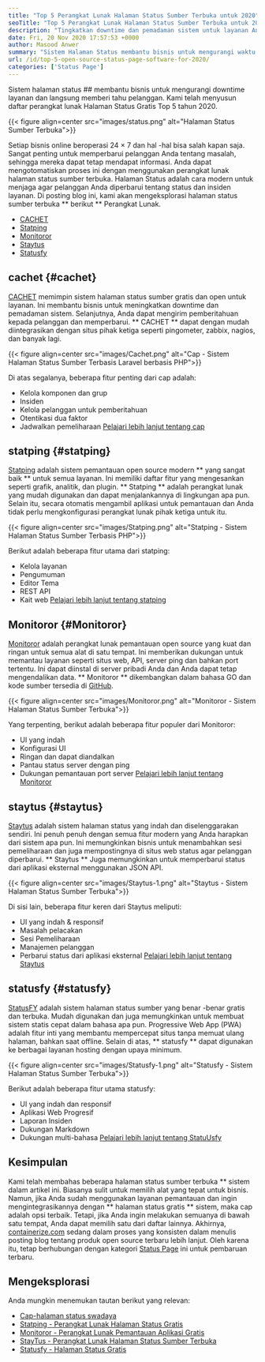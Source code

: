 ```yaml
---
title: "Top 5 Perangkat Lunak Halaman Status Sumber Terbuka untuk 2020" 
seoTitle: "Top 5 Perangkat Lunak Halaman Status Sumber Terbuka untuk 2020" 
description: "Tingkatkan downtime dan pemadaman sistem untuk layanan Anda dengan bantuan sistem halaman status sumber gratis dan terbuka. Kirim pemberitahuan untuk memperbarui pelanggan." 
date: Fri, 20 Nov 2020 17:57:53 +0000
author: Masood Anwer
summary: "Sistem Halaman Status membantu bisnis untuk mengurangi waktu henti layanan dan langsung memberi tahu pelanggan. Kami telah menyusun daftar perangkat lunak Halaman Status Gratis Top 5 tahun 2020." 
url: /id/top-5-open-source-status-page-software-for-2020/
categories: ['Status Page']
---
```


Sistem halaman status ## membantu bisnis untuk mengurangi downtime layanan dan langsung memberi tahu pelanggan. Kami telah menyusun daftar perangkat lunak Halaman Status Gratis Top 5 tahun 2020.

{{< figure align=center src="images/status.png" alt="Halaman Status Sumber Terbuka">}}

Setiap bisnis online beroperasi 24 × 7 dan hal -hal bisa salah kapan saja. Sangat penting untuk memperbarui pelanggan Anda tentang masalah, sehingga mereka dapat tetap mendapat informasi. Anda dapat mengotomatiskan proses ini dengan menggunakan perangkat lunak halaman status sumber terbuka. Halaman Status adalah cara modern untuk menjaga agar pelanggan Anda diperbarui tentang status dan insiden layanan. Di posting blog ini, kami akan mengeksplorasi halaman status sumber terbuka ** berikut ** Perangkat Lunak.
  * [CACHET][1]
  * [Statping][2]
  * [Monitoror][3]
  * [Staytus][4]
  * [Statusfy][5]

## cachet {#cachet}
[CACHET][6] memimpin sistem halaman status sumber gratis dan open untuk layanan. Ini membantu bisnis untuk meningkatkan downtime dan pemadaman sistem. Selanjutnya, Anda dapat mengirim pemberitahuan kepada pelanggan dan memperbarui. ** CACHET ** dapat dengan mudah diintegrasikan dengan situs pihak ketiga seperti pingometer, zabbix, nagios, dan banyak lagi.

{{< figure align=center src="images/Cachet.png" alt="Cap - Sistem Halaman Status Sumber Terbasis Laravel berbasis PHP">}}

Di atas segalanya, beberapa fitur penting dari cap adalah:
  * Kelola komponen dan grup
  * Insiden
  * Kelola pelanggan untuk pemberitahuan
  * Otentikasi dua faktor
  * Jadwalkan pemeliharaan
[Pelajari lebih lanjut tentang cap][7]

## statping {#statping}
[Statping][8] adalah sistem pemantauan open source modern ** yang sangat baik ** untuk semua layanan. Ini memiliki daftar fitur yang mengesankan seperti grafik, analitik, dan plugin. ** Statping ** adalah perangkat lunak yang mudah digunakan dan dapat menjalankannya di lingkungan apa pun. Selain itu, secara otomatis mengambil aplikasi untuk pemantauan dan Anda tidak perlu mengkonfigurasi perangkat lunak pihak ketiga untuk itu.

{{< figure align=center src="images/Statping.png" alt="Statping - Sistem Halaman Status Sumber Terbasis PHP">}}

Berikut adalah beberapa fitur utama dari statping:
  * Kelola layanan
  * Pengumuman
  * Editor Tema
  * REST API
  * Kait web
[Pelajari lebih lanjut tentang statping][9]

## Monitoror {#Monitoror}
[Monitoror][10] adalah perangkat lunak pemantauan open source yang kuat dan ringan untuk semua alat di satu tempat. Ini memberikan dukungan untuk memantau layanan seperti situs web, API, server ping dan bahkan port tertentu. Ini dapat diinstal di server pribadi Anda dan Anda dapat tetap mengendalikan data. ** Monitoror ** dikembangkan dalam bahasa GO dan kode sumber tersedia di [GitHub][11].

{{< figure align=center src="images/Monitoror.png" alt="Monitoror - Sistem Halaman Status Sumber Terbuka">}}

Yang terpenting, berikut adalah beberapa fitur populer dari Monitoror:
  * UI yang indah
  * Konfigurasi UI
  * Ringan dan dapat diandalkan
  * Pantau status server dengan ping
  * Dukungan pemantauan port server
[Pelajari lebih lanjut tentang Monitoror][12]

## staytus {#staytus}
[Staytus][13] adalah sistem halaman status yang indah dan diselenggarakan sendiri. Ini penuh penuh dengan semua fitur modern yang Anda harapkan dari sistem apa pun. Ini memungkinkan bisnis untuk menambahkan sesi pemeliharaan dan juga mempostingnya di situs web status agar pelanggan diperbarui. ** Staytus ** Juga memungkinkan untuk memperbarui status dari aplikasi eksternal menggunakan JSON API.

{{< figure align=center src="images/Staytus-1.png" alt="Staytus - Sistem Halaman Status Sumber Terbuka">}}

Di sisi lain, beberapa fitur keren dari Staytus meliputi:
  * UI yang indah & responsif
  * Masalah pelacakan
  * Sesi Pemeliharaan
  * Manajemen pelanggan
  * Perbarui status dari aplikasi eksternal
[Pelajari lebih lanjut tentang Staytus][14]

## statusfy {#statusfy}
[StatusFY][15] adalah sistem halaman status sumber yang benar -benar gratis dan terbuka. Mudah digunakan dan juga memungkinkan untuk membuat sistem statis cepat dalam bahasa apa pun. Progressive Web App (PWA) adalah fitur inti yang membantu mempercepat situs tanpa memuat ulang halaman, bahkan saat offline. Selain di atas, ** statusfy ** dapat digunakan ke berbagai layanan hosting dengan upaya minimum.

{{< figure align=center src="images/Statusfy-1.png" alt="Statusfy - Sistem Halaman Status Sumber Terbuka">}}

Berikut adalah beberapa fitur utama statusfy:
  * UI yang indah dan responsif
  * Aplikasi Web Progresif
  * Laporan Insiden
  * Dukungan Markdown
  * Dukungan multi-bahasa
[Pelajari lebih lanjut tentang StatuUsfy][16]

## Kesimpulan
Kami telah membahas beberapa halaman status sumber terbuka ** sistem dalam artikel ini. Biasanya sulit untuk memilih alat yang tepat untuk bisnis. Namun, jika Anda sudah menggunakan layanan pemantauan dan ingin mengintegrasikannya dengan ** halaman status gratis ** sistem, maka cap adalah opsi terbaik. Tetapi, jika Anda ingin melakukan semuanya di bawah satu tempat, Anda dapat memilih satu dari daftar lainnya.
Akhirnya, [containerize.com][17] sedang dalam proses yang konsisten dalam menulis posting blog tentang produk open source terbaru lebih lanjut. Oleh karena itu, tetap berhubungan dengan kategori [Status Page][18] ini untuk pembaruan terbaru.

## Mengeksplorasi
Anda mungkin menemukan tautan berikut yang relevan:
  * [Cap-halaman status swadaya][7]
  * [Statping - Perangkat Lunak Halaman Status Gratis][9]
  * [Monitoror - Perangkat Lunak Pemantauan Aplikasi Gratis][12]
  * [StayTus - Perangkat Lunak Halaman Status Sumber Terbuka][14]
  * [Statusfy - Halaman Status Gratis][16]

  
[1]: #Cachet
[2]: #Statping
[3]: #Monitoror
[4]: #Staytus
[5]: #Statusfy
[6]: https://cachethq.io/
[7]: https://products.containerize.com/status/cachet
[8]: https://statping.com
[9]: https://products.containerize.com/status/statping
[10]: https://monitoror.com
[11]: https://github.com/monitoror/monitoror
[12]: https://products.containerize.com/status/monitoror
[13]: https://staytus.co
[14]: https://products.containerize.com/status/staytus
[15]: https://marquez.co/statusfy
[16]: https://products.containerize.com/status/statusfy
[17]: https://containerize.com
[18]: https://blog.containerize.com/category/status-page/
